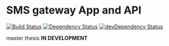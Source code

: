 # SMS gateway App and API
[![Build Status](https://secure.travis-ci.org/VojtechBartos/smsgw.png?branch=master)](http://travis-ci.org/VojtechBartos/smsgw)
[![Dependency Status](https://david-dm.org/VojtechBartos/smsgw.png)](https://david-dm.org/VojtechBartos/smsgw) [![devDependency Status](https://david-dm.org/VojtechBartos/smsgw/dev-status.png)](https://david-dm.org/VojtechBartos/smsgw#info=devDependencies)

master thesis **IN DEVELOPMENT**